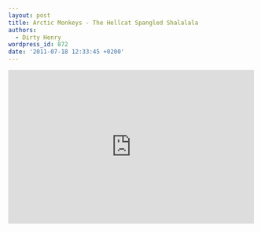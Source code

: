 ```yaml
---
layout: post
title: Arctic Monkeys - The Hellcat Spangled Shalalala
authors:
  - Dirty Henry
wordpress_id: 872
date: '2011-07-18 12:33:45 +0200'
---
```

<iframe width="500" height="314" src="http://www.youtube.com/embed/dAlRXC19hmE" frameborder="0" allowfullscreen></iframe>
